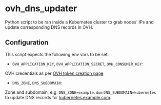 ovh_dns_updater
===============

Python script to be ran inside a Kubernetes cluster to grab nodes' IPs and update corresponding DNS records in OVH.

Configuration
-------------

This script expects the following env vars to be set:

- `OVH_APPLICATION_KEY`, `OVH_APPLICATION_SECRET`, `OVH_CONSUMER_KEY`:

OVH credentials as per [OVH token creation page](https://api.ovh.com/createToken/index.cgi?GET=/*&PUT=/*&POST=/*&DELETE=/*)

- `DNS_ZONE`, `DNS_SUBDOMAIN`:

Zone and subdomain, e.g. `DNS_ZONE=example.dom` `DNS_SUBDOMAIN=kubernetes` to update DNS records for [kubernetes.example.com](). 
